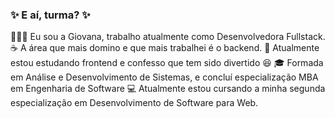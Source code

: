 ### ✨ E aí, turma? ✨

👩🏻‍💻 Eu sou a Giovana, trabalho atualmente como Desenvolvedora Fullstack.
☕ A área que mais domino e que mais trabalhei é o backend.
🎨 Atualmente estou estudando frontend e confesso que tem sido divertido 😆
🎓 Formada em Análise e Desenvolvimento de Sistemas, e concluí especialização MBA em Engenharia de Software 
💻 Atualmente estou cursando a minha segunda especialização em Desenvolvimento de Software para Web.

